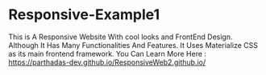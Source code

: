 # Responsive-Example1
This is A Responsive Website With cool looks and FrontEnd Design. Although It Has Many Functionalities And Features. It Uses Materialize CSS as its main frontend framework. You Can Learn More Here :  https://parthadas-dev.github.io/ResponsiveWeb2.github.io/ 
